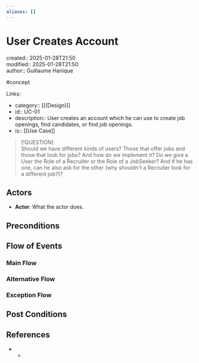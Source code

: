 ```yaml
---
aliases: []
---
```


# User Creates Account

created:: 2025-01-28T21:50  
modified:: 2025-01-28T21:50  
author:: Guillaume Hanique

#concept

Links:

- category:: [[(Design)]]
- id:: UC-01
- description:: User creates an account which he can use to create job openings, find candidates, or find job openings. 
- is:: [[Use Case]]

> [!QUESTION]  
> Should we have different kinds of users? Those that offer jobs and those that look for jobs? And how do we implement it? Do we give a User the Role of a Recruiter or the Role of a JobSeeker? And if he has one, can he also ask for the other (why shouldn't a Recruiter look for a different job?)?

## Actors

- **Actor**: What the actor does.

## Preconditions

## Flow of Events

### Main Flow

### Alternative Flow

### Exception Flow

## Post Conditions

## References

- -

